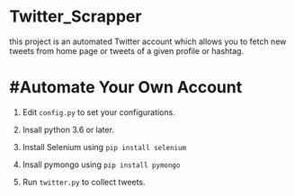 # Twitter_Scrapper
this project is an automated Twitter account which allows you to fetch new tweets from home page or tweets of a given profile or hashtag.

#Automate Your Own Account
==========================
1. Edit `config.py` to set your configurations.
2. Insall python 3.6 or later.
3. Install Selenium using `pip install selenium`
4. Insall pymongo using `pip install pymongo`

5. Run `twitter.py` to collect tweets.

